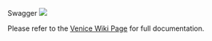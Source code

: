 Swagger <img src="http://online.swagger.io/validator?url=https://raw.githubusercontent.com/venicegeo/pz-gateway/master/swagger-gateway.yaml"/>

Please refer to the [Venice Wiki Page](https://github.com/venicegeo/venice/wiki/Pz-Gateway) for full documentation.

